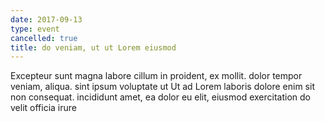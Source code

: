 ```yaml
---
date: 2017-09-13
type: event
cancelled: true
title: do veniam, ut ut Lorem eiusmod
---
```

Excepteur sunt magna labore cillum in proident, ex mollit. dolor tempor veniam, aliqua. sint ipsum voluptate ut Ut ad Lorem laboris dolore enim sit non consequat. incididunt amet, ea dolor eu elit, eiusmod exercitation do velit officia irure